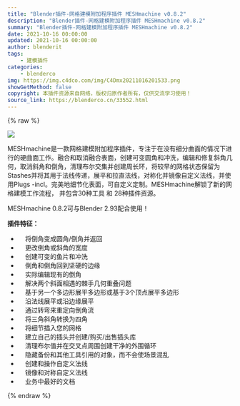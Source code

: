 ```yaml
---
title: "Blender插件-网格建模附加程序插件 MESHmachine v0.8.2"
description: "Blender插件-网格建模附加程序插件 MESHmachine v0.8.2"
summary: "Blender插件-网格建模附加程序插件 MESHmachine v0.8.2"
date: 2021-10-16 00:00:00
updated: 2021-10-16 00:00:00
author: blenderit
tags: 
    - 建模插件
categories:
    - blenderco
img: https://img.c4dco.com/img/C4Dmx20211016201533.png
showGetMethod: false
copyright: 本插件资源来自网络，版权归原作者所有，仅供交流学习使用！
source_link: https://blenderco.cn/33552.html
---
```


{% raw %}
<p><img class="aligncenter" src="https://img.c4dco.com/img/C4Dmx20211016201533.png"></p><p>MESHmachine是一款网格建模附加程序插件，专注于在没有细分曲面的情况下进行的硬曲面工作。融合和取消融合表面，创建可变圆角和冲洗，编辑和修复斜角几何，取消斜角和倒角，清理布尔交集并创建周长环，将较早的网格状态保留为Stashes并将其用于法线传递，展平和拉直法线，对称化并镜像自定义法线，并使用Plugs -incl。完美地细节化表面，可自定义定制。MESHmachine解锁了新的网格建模工作流程， 并包含30种工具 和 28种插件资源。</p><p>MESHmachine 0.8.2可与Blender 2.93配合使用！</p><p><strong>插件特征：</strong></p><ul>
<li>    将倒角变成圆角/倒角并返回</li>
<li>    更改倒角或斜角的宽度</li>
<li>    创建可变的鱼片和冲洗</li>
<li>    倒角和倒角回到坚硬的边缘</li>
<li>    实际编辑现有的倒角</li>
<li>    解决两个斜面相遇的棘手几何重叠问题</li>
<li>    基于另一个多边形展平多边形或基于3个顶点展平多边形</li>
<li>    沿法线展平或沿边缘展平</li>
<li>    通过转弯来重定向倒角流</li>
<li>    将三角斜角转换为四角</li>
<li>    将细节插入您的网格</li>
<li>    建立自己的插头并创建/购买/出售插头库</li>
<li>    清理布尔值并在交叉点周​​围创建干净的外围循环</li>
<li>    隐藏备份和其他工具引用的对象，而不会使场景混乱</li>
<li>    创建和操作自定义法线</li>
<li>    镜像和对称自定义法线</li>
<li>    业务中最好的文档</li>
</ul>
<div style="display: none">blenderco</div>
{% endraw %}